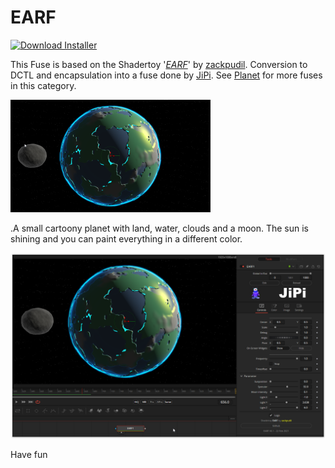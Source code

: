 # EARF
<a href="EARF-Installer.lua" download><img alt="Download Installer" src="https://img.shields.io/static/v1?label=Download&message=EARF-Installer.lua&color=blue" /></a>

This Fuse is based on the Shadertoy '_[EARF](https://www.shadertoy.com/view/ls3SDj)_' by [zackpudil](https://www.shadertoy.com/user/zackpudil). Conversion to DCTL and encapsulation into a fuse done by [JiPi](../../Site/Profiles/JiPi.md). See [Planet](README.md) for more fuses in this category.

[![EARF Thumbnail](EARF.png)](https://www.shadertoy.com/view/ls3SDj "View on Shadertoy.com")



<!-- +++ DO NOT REMOVE THIS COMMENT +++ DO NOT ADD OR EDIT ANY TEXT BEFORE THIS LINE +++ IT WOULD BE A REALLY BAD IDEA +++ -->

.A small cartoony planet with land, water, clouds and a moon. The sun is shining and you can paint everything in a different color.

[![screenshot](EARF_screenshot.png "EARF.fuse in DaVinci Resolve")](EARF.fuse)

Have fun

<!-- +++ DO NOT REMOVE THIS COMMENT +++ DO NOT EDIT ANY TEXT THAT COMES AFTER THIS LINE +++ TRUST ME: JUST DON'T DO IT +++ -->

